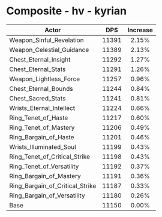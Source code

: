 # Composite - hv - kyrian
| Actor | DPS | Increase |
|---|:---:|:---:|
|Weapon_Sinful_Revelation|11391|2.15%|
|Weapon_Celestial_Guidance|11389|2.13%|
|Chest_Eternal_Insight|11292|1.27%|
|Chest_Eternal_Stats|11291|1.26%|
|Weapon_Lightless_Force|11257|0.96%|
|Chest_Eternal_Bounds|11244|0.84%|
|Chest_Sacred_Stats|11241|0.81%|
|Wrists_Eternal_Intellect|11224|0.66%|
|Ring_Tenet_of_Haste|11217|0.60%|
|Ring_Tenet_of_Mastery|11206|0.49%|
|Ring_Bargain_of_Haste|11201|0.46%|
|Wrists_Illuminated_Soul|11199|0.43%|
|Ring_Tenet_of_Critical_Strike|11198|0.43%|
|Ring_Tenet_of_Versatility|11192|0.37%|
|Ring_Bargain_of_Mastery|11191|0.36%|
|Ring_Bargain_of_Critical_Strike|11187|0.33%|
|Ring_Bargain_of_Versatility|11180|0.26%|
|Base|11150|0.00%|
